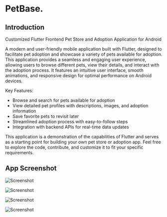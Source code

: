 # PetBase.

## Introduction

Customized Flutter Frontend Pet Store and Adoption Application for Android

A modern and user-friendly mobile application built with Flutter, designed to facilitate pet adoption and showcase a variety of pets available for adoption. This application provides a seamless and engaging user experience, allowing users to browse different pets, view their details, and interact with the adoption process. It features an intuitive user interface, smooth animations, and responsive design for optimal performance on Android devices. 

Key Features:
- Browse and search for pets available for adoption
- View detailed pet profiles with descriptions, images, and adoption information
- Save favorite pets to revisit later
- Streamlined adoption process with easy-to-follow steps
- Integration with backend APIs for real-time data updates

This application is a demonstration of the capabilities of Flutter and serves as a starting point for building your own pet store or adoption app. Feel free to explore the code, contribute, and customize it to fit your specific requirements.


## App Screenshot
![Screenshot](Screenshot_20220820-130942.png)

![Screenshot](Screenshot_20220820-130948.png)

![Screenshot](Screenshot_20220820-130955.png)

![Screenshot](Screenshot_20220820-131005.png)
